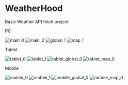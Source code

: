 # WeatherHood
Basic Weather API fetch project
  
PC  
  
![main_0](https://user-images.githubusercontent.com/57261292/115969999-c08d2200-a57a-11eb-96b5-66ba14d91e97.PNG)
![main_2](https://user-images.githubusercontent.com/57261292/115970001-c1be4f00-a57a-11eb-8219-dba8727dde77.PNG)
![global_1](https://user-images.githubusercontent.com/57261292/115970478-83765f00-a57d-11eb-9d36-41d17d74f85c.PNG)
![map_1](https://user-images.githubusercontent.com/57261292/115970015-d1d62e80-a57a-11eb-8375-9327ffcd56b2.PNG)

  
Tablet  
  
![tablet_0](https://user-images.githubusercontent.com/57261292/115970016-d6024c00-a57a-11eb-8e7d-09cda8fd4d14.PNG)
![tablet_1](https://user-images.githubusercontent.com/57261292/115970018-d7337900-a57a-11eb-8d75-b148f73261e7.PNG)
![tablet_global_0](https://user-images.githubusercontent.com/57261292/115970019-d995d300-a57a-11eb-862f-861f4d72afab.PNG)
![tablet_map_0](https://user-images.githubusercontent.com/57261292/115970020-dac70000-a57a-11eb-870c-d0c4cc2a0645.PNG)

  
Mobile  
  
![mobile_0](https://user-images.githubusercontent.com/57261292/115970033-f205ed80-a57a-11eb-8504-802ccf6c9558.PNG)
![mobile_1](https://user-images.githubusercontent.com/57261292/115970036-f6caa180-a57a-11eb-8723-f73b13823022.PNG)
![mobile_global_0](https://user-images.githubusercontent.com/57261292/115970038-f8946500-a57a-11eb-9fa6-1d6bb58ffc84.PNG)
![mobile_map_0](https://user-images.githubusercontent.com/57261292/115970043-fc27ec00-a57a-11eb-9183-90519d7b3425.PNG)

